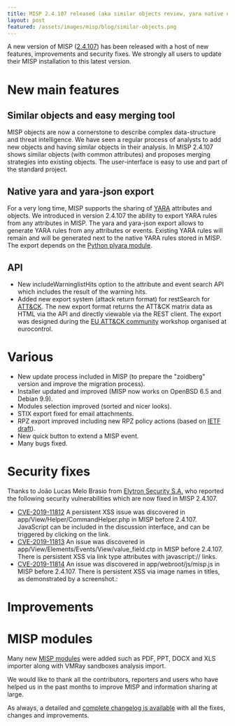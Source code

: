 ```yaml
---
title: MISP 2.4.107 released (aka similar objects review, yara native export)
layout: post
featured: /assets/images/misp/blog/similar-objects.png
---
```


A new version of MISP ([2.4.107](https://github.com/MISP/MISP/tree/v2.4.107)) has been released with a host of new features, improvements and security fixes. We strongly all users to update their MISP installation to this latest version.

# New main features

## Similar objects and easy merging tool

MISP objects are now a cornerstone to describe complex data-structure and threat intelligence. We have seen a regular process of analysts to add new objects and having similar objects in their analysis. In MISP 2.4.107 shows similar objects (with common attributes) and proposes merging strategies into existing objects. The user-interface is easy to use and part of the standard project.

## Native yara and yara-json export

For a very long time, MISP supports the sharing of [YARA](https://virustotal.github.io/yara/) attributes and objects. We introduced in version 2.4.107 the ability to export YARA rules from any attributes in MISP. The yara and yara-json export allows to generate YARA rules from any attributes or events. Existing YARA rules will remain and will be generated next to the native YARA rules stored in MISP. The export depends on the [Python plyara module](https://github.com/plyara/plyara).

## API

- New includeWarninglistHits option to the attribute and event search API which includes the result of the warning hits.
- Added new export system (attack return format) for restSearch for [ATT&CK](https://attack.mitre.org/). The new export format returns the ATT&CK matrix data as HTML via the API and directly viewable via the REST client. The export was designed during the [EU ATT&CK community](https://www.attack-community.org/) workshop organised at eurocontrol.


# Various

- New update process included in MISP (to prepare the "zoidberg" version and improve the migration process).
- Installer updated and improved (MISP now works on OpenBSD 6.5 and Debian 9.9).
- Modules selection improved (sorted and nicer looks).
- STIX export fixed for email attachments.
- RPZ export improved including new RPZ policy actions (based on [IETF draft](https://tools.ietf.org/html/draft-vixie-dnsop-dns-rpz-00)).
- New quick button to extend a MISP event.
- Many bugs fixed.

# Security fixes

Thanks to João Lucas Melo Brasio from [Elytron Security S.A.](https://elytronsecurity.com) who reported the following security vulnerabilities which are now fixed in MISP 2.4.107.

- [CVE-2019-11812](https://cve.circl.lu/cve/CVE-2019-11812) A persistent XSS issue was discovered in app/View/Helper/CommandHelper.php in MISP before 2.4.107. JavaScript can be included in the discussion interface, and can be triggered by clicking on the link.
- [CVE-2019-11813](https://cve.circl.lu/cve/CVE-2019-11813) An issue was discovered in app/View/Elements/Events/View/value_field.ctp in MISP before 2.4.107. There is persistent XSS via link type attributes with javascript:// links.
- [CVE-2019-11814](https://cve.circl.lu/cve/CVE-2019-11814) An issue was discovered in app/webroot/js/misp.js in MISP before 2.4.107. There is persistent XSS via image names in titles, as demonstrated by a screenshot.:

# Improvements


# MISP modules

Many new [MISP modules](https://github.com/MISP/misp-modules) were added such as PDF, PPT, DOCX and XLS importer along with VMRay sandboxes analysis import.

We would like to thank all the contributors, reporters and users who have helped us in the past months to improve MISP and information sharing at large.

As always, a detailed and [complete changelog is available](http://www.misp-project.org/Changelog.txt) with all the fixes, changes and improvements.




